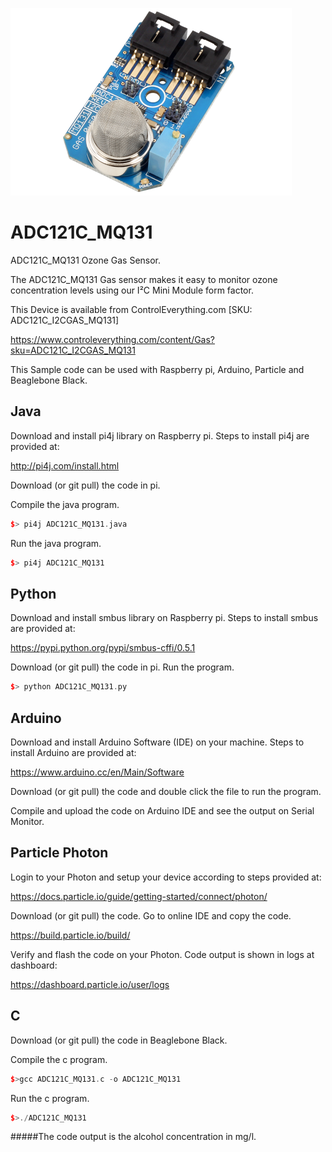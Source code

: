 [![ADC121C_MQ131](ADC121C_I2CGAS_MQ131.png)](https://www.controleverything.com/content/Gas?sku=ADC121C_I2CGAS_MQ131)
# ADC121C_MQ131
ADC121C_MQ131 Ozone Gas Sensor.

The ADC121C_MQ131 Gas sensor makes it easy to monitor ozone concentration levels using our I²C Mini Module form factor.

This Device is available from ControlEverything.com [SKU: ADC121C_I2CGAS_MQ131]

https://www.controleverything.com/content/Gas?sku=ADC121C_I2CGAS_MQ131

This Sample code can be used with Raspberry pi, Arduino, Particle and Beaglebone Black.

## Java
Download and install pi4j library on Raspberry pi. Steps to install pi4j are provided at:

http://pi4j.com/install.html

Download (or git pull) the code in pi.

Compile the java program.
```cpp
$> pi4j ADC121C_MQ131.java
```

Run the java program.
```cpp
$> pi4j ADC121C_MQ131
```

## Python
Download and install smbus library on Raspberry pi. Steps to install smbus are provided at:

https://pypi.python.org/pypi/smbus-cffi/0.5.1

Download (or git pull) the code in pi. Run the program.

```cpp
$> python ADC121C_MQ131.py
```

## Arduino
Download and install Arduino Software (IDE) on your machine. Steps to install Arduino are provided at:

https://www.arduino.cc/en/Main/Software

Download (or git pull) the code and double click the file to run the program.

Compile and upload the code on Arduino IDE and see the output on Serial Monitor.


## Particle Photon

Login to your Photon and setup your device according to steps provided at:

https://docs.particle.io/guide/getting-started/connect/photon/

Download (or git pull) the code. Go to online IDE and copy the code.

https://build.particle.io/build/

Verify and flash the code on your Photon. Code output is shown in logs at dashboard:

https://dashboard.particle.io/user/logs


## C

Download (or git pull) the code in Beaglebone Black.

Compile the c program.
```cpp
$>gcc ADC121C_MQ131.c -o ADC121C_MQ131
```
Run the c program.
```cpp
$>./ADC121C_MQ131
```

#####The code output is the alcohol concentration in mg/l.
